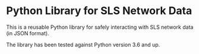 # Python Library for SLS Network Data

This is a reusable Python library for safely interacting with SLS network data (in JSON format).

The library has been tested against Python version 3.6 and up.
